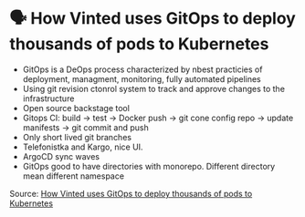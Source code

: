 # 🗣️ How Vinted uses GitOps to deploy thousands of pods to Kubernetes

* GitOps is  a DeOps process characterized by nbest practicies of deployment, managment, monitoring, fully automated pipelines
* Using git revision ctonrol system to track and approve changes to the infrastructure
* Open source backstage tool
* Gitops CI: build -> test -> Docker push -> git cone config repo -> update manifests -> git commit and push
* Only short lived git branches
* Telefonistka and Kargo, nice UI.
* ArgoCD sync waves
* GitOps good to have directories with monorepo. Different directory mean different namespace

Source: [How Vinted uses GitOps to deploy thousands of pods to Kubernetes](https://www.meetup.com/dataops-poland/events/296212282)
